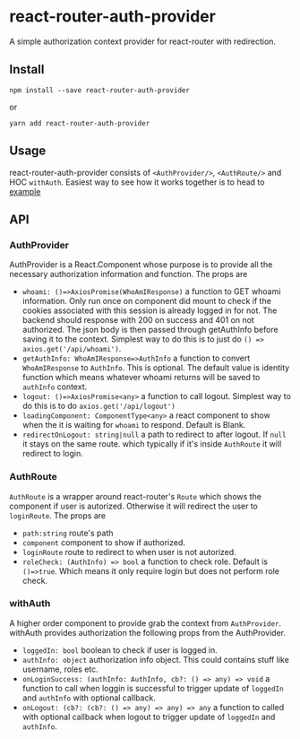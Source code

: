 # react-router-auth-provider

A simple authorization context provider
for react-router with redirection.

## Install
```
npm install --save react-router-auth-provider
```
or
```
yarn add react-router-auth-provider
```

## Usage

react-router-auth-provider consists of ``<AuthProvider/>``, ``<AuthRoute/>`` and HOC ``withAuth``.
Easiest way to see how it works together is to head to [example](https://github.com/piti118/react-router-auth-provider-example)

## API

### AuthProvider
AuthProvider is a React.Component whose purpose is to provide all the necessary
authorization information and function. The props are
- `whoami: ()=>AxiosPromise(WhoAmIResponse)` a function to GET whoami information. Only run once on component did mount to check if 
the cookies associated with this session is already logged in for not. The backend should response with 200 on success
and 401 on not authorized. The json body is then passed through getAuthInfo before saving it to the context. Simplest way
to do this is to just do `() => axios.get('/api/whoami')`.
- `getAuthInfo: WhoAmIResponse=>AuthInfo` a function to convert `WhoAmIResponse` to `AuthInfo`. This is optional.
The default value is identity function which means whatever whoami returns will be saved to `authInfo` context.
- `logout: ()=>AxiosPromise<any>` a function to call logout. Simplest way to do this is to do
`axios.get('/api/logout')`
-  `loadingComponent: ComponentType<any>` a react component to show when the it is waiting for
`whoami` to respond. Default is Blank.
- `redirectOnLogout: string|null` a path to redirect to after logout. If `null` it stays on the same route.
which typically if it's inside `AuthRoute` it will redirect to login.

### AuthRoute
`AuthRoute` is a wrapper around react-router's `Route` which shows the component if user is autorized. Otherwise it will
redirect the user to `loginRoute`. The props are

- `path:string` route's path
- `component` component to show if authorized.
- `loginRoute` route to redirect to when user is not autorized.
- `roleCheck: (AuthInfo) => bool` a function to check role. Default is `()=>true`. Which means
it only require login but does not perform role check.

### withAuth
A higher order component to provide grab the context from `AuthProvider`.
withAuth provides authorization the following props from the AuthProvider.

- `loggedIn: bool` boolean to check if user is logged in.
- `authInfo: object` authorization info object. This could contains stuff like username, roles etc.
- `onLoginSuccess: (authInfo: AuthInfo, cb?: () => any) => void` a function to call when loggin is successful 
to trigger update of `loggedIn` and `authInfo` with optional callback.
- `onLogout: (cb?: (cb?: () => any) => any) => any` a function to called with optional
callback when logout to trigger update of `loggedIn` and `authInfo`.



